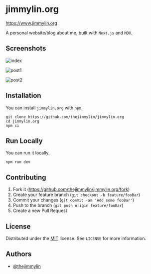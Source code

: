 # jimmylin.org

https://www.jimmylin.org

A personal website/blog about me, built with `Next.js` and `MDX`.

## Screenshots

![index](https://github.com/thejimmylin/jimmylin.org/blob/main/.docs/images/index.png)

![post1](https://github.com/thejimmylin/jimmylin.org/blob/main/.docs/images/post1.png)

![post2](https://github.com/thejimmylin/jimmylin.org/blob/main/.docs/images/post2.png)

## Installation

You can install `jimmylin.org` with `npm`.

```
git clone https://github.com/thejimmylin/jimmylin.org
cd jimmylin.org
npm ci
```

## Run Locally

You can run it locally.

```
npm run dev
```

## Contributing

1. Fork it (<https://github.com/thejimmylin/jimmylin.org/fork>)
2. Create your feature branch (`git checkout -b feature/fooBar`)
3. Commit your changes (`git commit -am 'Add some fooBar'`)
4. Push to the branch (`git push origin feature/fooBar`)
5. Create a new Pull Request

## License

Distributed under the [MIT](https://choosealicense.com/licenses/mit/) license. See `LICENSE` for more information.

## Authors

- [@thejimmylin](https://www.github.com/thejimmylin)

